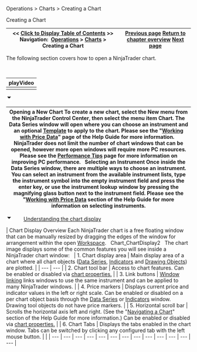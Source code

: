 ﻿


Operations \> Charts \> Creating a Chart






















Creating a Chart







| \<\< [Click to Display Table of Contents](creating_a_chart.md) \>\> **Navigation:**     [Operations](operations.md) \> [Charts](charts.md) \> Creating a Chart | [Previous page](charts.md) [Return to chapter overview](charts.md) [Next page](navigating_a_chart.md) |
| --- | --- |














The following section covers how to open a NinjaTrader chart. 


 




| playVideo |
| --- |
|  |



![tog_minus](tog_minus.gif)




| Opening a New Chart To create a new chart, select the New menu from the NinjaTrader Control Center, then select the menu item Chart. The Data Series window will open where you can choose an instrument and an optional [Template](saving_chart_defaults_and_templates.md) to apply to the chart. Please see the "[Working with Price Data](working_with_price_data.md)" page of the Help Guide for more information.   NinjaTrader does not limit the number of chart windows that can be opened, however more open windows will require more PC resources. Please see the [Performance Tips](performance_tips2.md) page for more information on improving PC performance.    Selecting an Instrument Once inside the Data Series window, there are multiple ways to choose an instrument. You can select an instrument from the available instrument lists, type the instrument symbol into the empty instrument field and press the enter key, or use the instrument lookup window by pressing the magnifying glass button next to the instrument field. Please see the "[Working with Price Data](working_with_price_data.md) section of the Help Guide for more information on selecting instruments. |
| --- |



![tog_minus](tog_minus.gif)        [Understanding the chart display](javascript:HMToggle('toggle','UnderstandingTheChartDisplay','UnderstandingTheChartDisplay_ICON'))




| Chart Display Overview Each NinjaTrader chart is a free floating window that can be manually resized by dragging the edges of the window for arrangement within the open [Workspace](workspaces_menu.md).    Chart_ChartDisplay2   The chart image displays some of the common features you will see inside a NinjaTrader chart window:     | 1\. Chart display area | Main display area of a chart where all chart objects ([Data Series](working_with_price_data.md), [Indicators](working_with_indicators.md) and [Drawing Objects](working_with_drawing_tools__ob.md)) are plotted. | | --- | --- | | 2\. Chart tool bar | Access to chart features. Can be enabled or disabled via [chart properties.](chart_properties.md) | | 3\. Link buttons | [Window linking](window_linking7.md) links windows to use the same instrument and can be applied to many NinjaTrader windows. | | 4\. Price markers | Displays current price and indicator values in the left or right scale. Can be enabled or disabled on a per chart object basis through the [Data Series](working_with_price_data.md) or [Indicators](working_with_indicators.md) window. Drawing tool objects do not have price markers. | | 5\. Horizontal scroll bar | Scrolls the horizontal axis left and right. (See the "[Navigating a Chart](navigating_a_chart.md)" section of the Help Guide for more information.) Can be enabled or disabled via [chart properties.](chart_properties.md) | | 6\. Chart Tabs | Displays the tabs enabled in the chart window. Tabs can be switched by clicking any configured tab with the left mouse button. | |
| --- | --- | --- | --- | --- | --- | --- | --- | --- | --- | --- | --- | --- |











